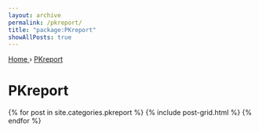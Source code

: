 ```yaml
---
layout: archive
permalink: /pkreport/
title: "package:PKreport"
showAllPosts: true
---
```


<div class="wrap">

   <nav class="breadcrumbs">
      <span itemscope="" itemtype="http://data-vocabulary.org/Breadcrumb">
         <a href="{{ site.baseurl }}" itemprop="url">
            <span itemprop="title">Home</span>
         </a>
          ›
         <a href="{{ site.baseurl }}/PKreport" itemprop="url">
            <span itemprop="title">PKreport</span>
         </a>
      </span>
   </nav>

   <div class="page-title">
     <h1>PKreport</h1>
   </div>

   <div class="archive-wrap">
      <div class="page-content">
         <div class="tiles">
         {% for post in site.categories.pkreport %}
            {% include post-grid.html %}
         {% endfor %}
         </div><!-- /.tiles -->
      </div><!-- /.page-content -->
   </div><!-- /.archive-wrap -->
</div><!-- /.wrap -->
